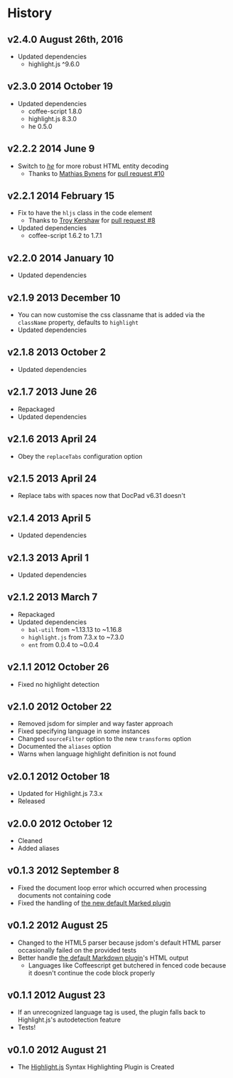 # History

## v2.4.0 August 26th, 2016
- Updated dependencies
	- highlight.js ^9.6.0

## v2.3.0 2014 October 19
- Updated dependencies
	- coffee-script 1.8.0
	- highlight.js 8.3.0
	- he 0.5.0

## v2.2.2 2014 June 9
- Switch to [_he_](https://github.com/mathiasbynens/he) for more robust HTML entity decoding
	- Thanks to [Mathias Bynens](http://mathiasbynens.be/) for [pull request #10](http://github.com/docpad/docpad-plugin-highlightjs/pull/10)

## v2.2.1 2014 February 15
- Fix to have the `hljs` class in the code element
	- Thanks to [Troy Kershaw](https://github.com/troykershaw) for [pull request #8](http://github.com/docpad/docpad-plugin-highlightjs/pull/8)
- Updated dependencies
	- coffee-script 1.6.2 to 1.7.1

## v2.2.0 2014 January 10
- Updated dependencies

## v2.1.9 2013 December 10
- You can now customise the css classname that is added via the `className` property, defaults to `highlight`
- Updated dependencies

## v2.1.8 2013 October 2
- Updated dependencies

## v2.1.7 2013 June 26
- Repackaged
- Updated dependencies

## v2.1.6 2013 April 24
- Obey the `replaceTabs` configuration option

## v2.1.5 2013 April 24
- Replace tabs with spaces now that DocPad v6.31 doesn't

## v2.1.4 2013 April 5
- Updated dependencies

## v2.1.3 2013 April 1
- Updated dependencies

## v2.1.2 2013 March 7
- Repackaged
- Updated dependencies
	-  `bal-util` from ~1.13.13 to ~1.16.8
	-  `highlight.js` from 7.3.x to ~7.3.0
	-  `ent` from 0.0.4 to ~0.0.4

## v2.1.1 2012 October 26
- Fixed no highlight detection

## v2.1.0 2012 October 22
- Removed jsdom for simpler and way faster approach
- Fixed specifying language in some instances
- Changed `sourceFilter` option to the new `transforms` option
- Documented the `aliases` option
- Warns when language highlight definition is not found

## v2.0.1 2012 October 18
- Updated for Highlight.js 7.3.x
- Released

## v2.0.0 2012 October 12
- Cleaned
- Added aliases

## v0.1.3 2012 September 8
- Fixed the document loop error which occurred when processing documents not
	containing code
- Fixed the handling of [the new default Marked plugin](https://github.com/bevry/docpad-extras/tree/master/plugins/markdown)

## v0.1.2 2012 August 25
- Changed to the HTML5 parser because jsdom's default HTML parser occasionally failed on the provided tests
- Better handle [the default Markdown plugin](https://github.com/bevry/docpad-extras/tree/master/plugins/markdown)'s HTML output
	- Languages like Coffeescript get butchered in fenced code because it doesn't continue the code block properly

## v0.1.1 2012 August 23
- If an unrecognized language tag is used, the plugin falls back to
	Highlight.js's autodetection feature
- Tests!

## v0.1.0 2012 August 21
- The [Highlight.js](https://github.com/isagalaev/highlight.js) Syntax
	Highlighting Plugin is Created
